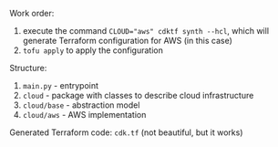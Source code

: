 Work order:
1) execute the command `CLOUD="aws" cdktf synth --hcl`, which will generate Terraform configuration for AWS (in this case)
2) `tofu apply` to apply the configuration

Structure:
1) `main.py` - entrypoint
2) `cloud` - package with classes to describe cloud infrastructure
3) `cloud/base` - abstraction model
4) `cloud/aws` - AWS implementation

Generated Terraform code: `cdk.tf` (not beautiful, but it works)